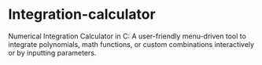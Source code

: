 # Integration-calculator
Numerical Integration Calculator in C: A user-friendly menu-driven tool to integrate polynomials, math functions, or custom combinations interactively or by inputting parameters.
